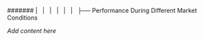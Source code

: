 ####### |   |   |   |   |   |   ├── Performance During Different Market Conditions

*Add content here*